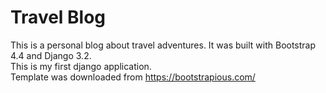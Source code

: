 # Travel Blog

This is a personal blog about travel adventures. It was built with Bootstrap 4.4 and Django 3.2.<br>
This is my first django application.<br>
Template was downloaded from https://bootstrapious.com/

